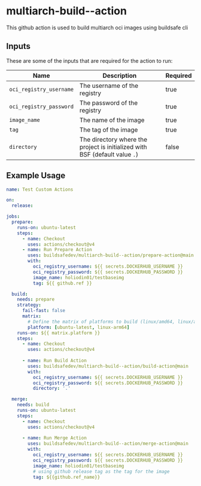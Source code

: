 # multiarch-build--action

This github action is used to build multiarch oci images  using buildsafe cli

## Inputs

These are some of the inputs that are required for the action to run:

| Name                   | Description                                                                 | Required |
|------------------------|-----------------------------------------------------------------------------|----------|
| `oci_registry_username` | The username of the registry                                                | true     |
| `oci_registry_password` | The password of the registry                                                | true     |
| `image_name`            | The name of the image                                                       | true     |
| `tag`                   | The tag of the image                                                        | true     |
| `directory`             | The directory where the project is initialized with BSF (default value `.`) | false    |

## Example Usage

```yaml
name: Test Custom Actions

on:
  release:

jobs:
  prepare:
    runs-on: ubuntu-latest
    steps:
      - name: Checkout
        uses: actions/checkout@v4
      - name: Run Prepare Action
        uses: buildsafedev/multiarch-build--action/prepare-action@main
        with:
          oci_registry_username: ${{ secrets.DOCKERHUB_USERNAME }}
          oci_registry_password: ${{ secrets.DOCKERHUB_PASSWORD }}
          image_name: holiodin01/testbaseimg
          tag: ${{ github.ref }}

  build:
    needs: prepare
    strategy:
      fail-fast: false
      matrix:
        # Define the matrix of platforms to build (linux/amd64, linux/arm64)....     
        platform: [ubuntu-latest, linux-arm64]  
    runs-on: ${{ matrix.platform }}
    steps:
      - name: Checkout
        uses: actions/checkout@v4
      
      - name: Run Build Action
        uses: buildsafedev/multiarch-build--action/build-action@main
        with:
          oci_registry_username: ${{ secrets.DOCKERHUB_USERNAME }}
          oci_registry_password: ${{ secrets.DOCKERHUB_PASSWORD }}
          directory: '.'

  merge:
    needs: build
    runs-on: ubuntu-latest
    steps:
      - name: Checkout
        uses: actions/checkout@v4
      
      - name: Run Merge Action
        uses: buildsafedev/multiarch-build--action/merge-action@main
        with:
          oci_registry_username: ${{ secrets.DOCKERHUB_USERNAME }}
          oci_registry_password: ${{ secrets.DOCKERHUB_PASSWORD }}
          image_name: holiodin01/testbaseimg
          # using github release tag as the tag for the image          
          tag: ${{github.ref_name}}

```


